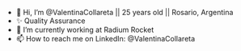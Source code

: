- 👋 Hi, I’m @ValentinaCollareta || 25 years old || Rosario, Argentina
- ✨ Quality Assurance
- 🌱 I’m currently working at Radium Rocket
- 📫 How to reach me on LinkedIn: @ValentinaCollareta

<!---
ValentinaCollareta/ValentinaCollareta is a ✨ special ✨ repository because its `README.md` (this file) appears on your GitHub profile.
You can click the Preview link to take a look at your changes.
--->
